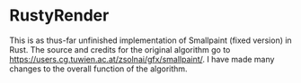 # RustyRender
This is as thus-far unfinished implementation of Smallpaint (fixed version) in Rust.
The source and credits for the original algorithm go to https://users.cg.tuwien.ac.at/zsolnai/gfx/smallpaint/.
I have made many changes to the overall function of the algorithm.
